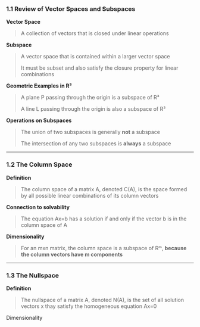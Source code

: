 ### 1.1 Review of Vector Spaces and Subspaces

**Vector Space**

>A collection of vectors that is closed under linear operations

**Subspace**

>A vector space that is contained within a larger vector space
>
>It must be subset and also satisfy the closure property for linear combinations

**Geometric Examples in R³**

>A plane P passing through the origin is a subspace of R³
>
>A line L passing through the origin is also a subspace of R³

**Operations on Subspaces**

>The union of two subspaces is generally **not** a subspace
>
>The intersection of any two subspaces is **always** a subspace

***
### 1.2 The Column Space

**Definition**

>The column  space of a matrix A, denoted C(A), is the space formed by all possible linear combinations of its column vectors

**Connection to solvability**

>The equation Ax=b has a solution if and only if the vector b is in the column space of A

**Dimensionality**

>For an mxn matrix, the column space is a subspace of Rᵐ, **because the column vectors have m components**

***
### 1.3 The Nullspace

**Definition**

>The nullspace of a matrix A, denoted N(A), is the set of all solution vectors x thay satisfy the homogeneous equation Ax=0

Dimensionality


